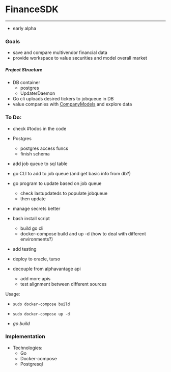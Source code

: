 # FinanceSDK
-----

- early alpha

### Goals
- save and compare multivendor financial data
- provide workspace to value securities and model overall market

##### Project Structure
- DB container
    - postgres 
    - UpdaterDaemon
- Go cli uploads desired tickers to jobqueue in DB
- value companies with [CompanyModels](https://github.com/veqqq/CompanyModels) and explore data


### To Do:
- check #todos in the code

- Postgres
    - postgres access funcs
    - finish schema
- add job queue to sql table
- go CLI to add to job queue (and get basic info from db?)
- go program to update based on job queue
    - check lastupdateds to populate jobqueue
    - then update
- manage secrets better

- bash install script
    - build go cli
    - docker-compose build and up -d (how to deal with different environments?)
- add testing

- deploy to oracle, turso

- decouple from alphavantage api
    - add more apis
    - test alignment between different sources

Usage:
- `sudo docker-compose build`
- `sudo docker-compose up -d`

- *go build*

### Implementation
- Technologies:
    - Go
    - Docker-compose
    - Postgresql



    